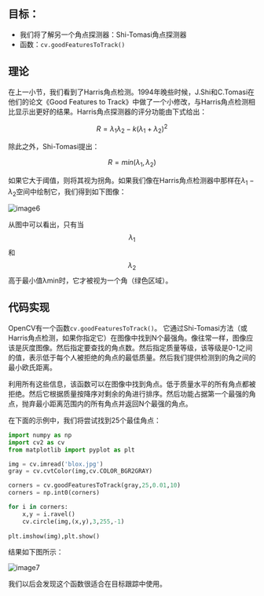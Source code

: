 ## 目标：
- 我们将了解另一个角点探测器：Shi-Tomasi角点探测器
- 函数：`cv.goodFeaturesToTrack()`
    
## 理论

在上一小节，我们看到了Harris角点检测。1994年晚些时候，J.Shi和C.Tomasi在他们的论文《Good Features to Track》中做了一个小修改，与Harris角点检测相比显示出更好的结果。Harris角点探测器的评分功能由下式给出：

$$R = \lambda_1 \lambda_2 - k(\lambda_1+\lambda_2)^2$$

除此之外，Shi-Tomasi提出：

$$R = min(\lambda_1, \lambda_2)$$

如果它大于阈值，则将其视为拐角。如果我们像在Harris角点检测器中那样在$\lambda_1 - \lambda_2$空间中绘制它，我们得到如下图像：

![image6](https://raw.githubusercontent.com/TonyStark1997/OpenCV-Python/master/5.Feature%20Detection%20and%20Description/Image/image6.jpg)

从图中可以看出，只有当$$\lambda_1$$和$$\lambda_2$$高于最小值λmin时，它才被视为一个角（绿色区域）。

## 代码实现

OpenCV有一个函数`cv.goodFeaturesToTrack()`。 它通过Shi-Tomasi方法（或Harris角点检测，如果你指定它）在图像中找到N个最强角。像往常一样，图像应该是灰度图像。然后指定要查找的角点数。然后指定质量等级，该等级是0-1之间的值，表示低于每个人被拒绝的角点的最低质量。然后我们提供检测到的角之间的最小欧氏距离。

利用所有这些信息，该函数可以在图像中找到角点。低于质量水平的所有角点都被拒绝。然后它根据质量按降序对剩余的角进行排序。然后功能占据第一个最强的角点，抛弃最小距离范围内的所有角点并返回N个最强的角点。

在下面的示例中，我们将尝试找到25个最佳角点：

```python
import numpy as np
import cv2 as cv
from matplotlib import pyplot as plt

img = cv.imread('blox.jpg')
gray = cv.cvtColor(img,cv.COLOR_BGR2GRAY)

corners = cv.goodFeaturesToTrack(gray,25,0.01,10)
corners = np.int0(corners)

for i in corners:
    x,y = i.ravel()
    cv.circle(img,(x,y),3,255,-1)
    
plt.imshow(img),plt.show()
```

结果如下图所示：

![image7](https://raw.githubusercontent.com/TonyStark1997/OpenCV-Python/master/5.Feature%20Detection%20and%20Description/Image/image7.jpg)

我们以后会发现这个函数很适合在目标跟踪中使用。

